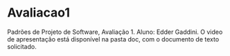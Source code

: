 # Avaliacao1
Padrões de Projeto de Software, Avaliação 1.
Aluno: Edder Gaddini. 
O video de apresentação está disponível na pasta doc, com o documento de texto solicitado.
